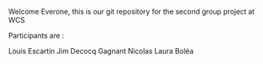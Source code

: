 Welcome Everone, this is our git repository for the second group project at WCS

Participants are :

Louis Escartin
Jim Decocq
Gagnant Nicolas
Laura Boléa
